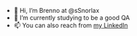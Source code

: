 - 👋 Hi, I’m Brenno at @sSnorlax
- 🌱 I’m currently studying to be a good QA
- 📫 You can also reach from [my LinkedIn](https://www.linkedin.com/in/brenno-correa/)
